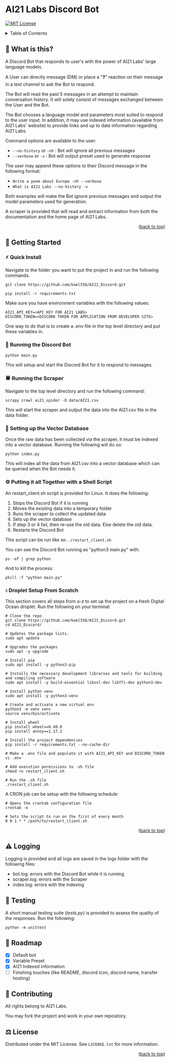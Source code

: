 # AI21 Labs Discord Bot

<a name="readme-top"></a>

[![MIT License][license-shield]][license-url]

<!-- TABLE OF CONTENTS -->
<details>
  <summary>Table of Contents</summary>
  <ol>
    <li><a href="#-what-is-this">What is this?</a></li>
    <li>
      <a href="#-getting-started">Getting Started</a>
      <ul>
        <li><a href="#-quick-install">Quick Install</a></li>
        <li><a href="#-running-the-discord-bot">Running the Discord Bot</a></li>
        <li><a href="#-running-the-scraper">Running the Scraper</a></li>
        <li><a href="#-setting-up-the-vector-database">Setting up the Vector Database</a></li>
        <li><a href="#-putting-it-all-together">Putting it all Together</a></li>
      </ul>
    </li>
    <li><a href="#-logging">Logging</a></li>
    <li><a href="#-testing">Testing</a></li>
    <li><a href="#-roadmap">Roadmap</a></li>
    <li><a href="#-contributing">Contributing</a></li>
    <li><a href="#-license">License</a></li>
  </ol>
</details>



## 🤔 What is this?
A Discord Bot that responds to user's with the power of AI21 Labs' large language models. 

A User can directly message (DM) or place a "❓" reaction on their message in a text channel to ask the Bot to respond. 

The Bot will read the past 5 messages in an attempt to maintain conversation history. It will solely consist of messages exchanged between the User and the Bot.

The Bot chooses a language model and parameters most suited to respond to the user input. In addition, it may use indexed information (available from AI21 Labs' website) to provide links and up to date information regarding AI21 Labs.

Command options are available to the user:
 - `--no-history` or `-nh` : Bot will ignore all previous messages
 - `--verbose` or `-v` : Bot will output preset used to generate response

The user may append these options to their Discord message in the following format: 
 - `Write a poem about Europe -nh --verbose`
 - `What is AI21 Labs --no-history -v`

Both examples will make the Bot ignore previous messages and output the model parameters used for generation. 

A scraper is provided that will read and extract information from both the documentation and the home page of AI21 Labs. 

<p align="right">(<a href="#readme-top">back to top</a>)</p>

## 📖 Getting Started 
### ⚡️ Quick Install
Navigate to the folder you want to put the project in and run the following commands.

`git clone https://github.com/kael558/AI21_Discord.git`

`pip install -r requirements.txt`

Make sure you have environment variables with the following values:
```
AI21_API_KEY=<API KEY FOR AI21 LABS>
DISCORD_TOKEN=<DISCORD TOKEN FOR APPLICATION FROM DEVELOPER SITE>
```

One way to do that is to create a .env file in the top level directory and put these variables in.

### 🤖 Running the Discord Bot
`python main.py`

This will setup and start the Discord Bot for it to respond to messages. 

### 🕷️ Running the Scraper
Navigate to the top level directory and run the following command:

`scrapy crawl ai21_spider -O data/AI21.csv`

This will start the scraper and output the data into the AI21.csv file in the data folder. 

### 📁 Setting up the Vector Database
Once the raw data has been collected via the scraper, it must be indexed into a vector database. Running the following will do so:

`python index.py`

This will index all the data from AI21.csv into a vector database which can be queried when the Bot needs it. 

### ⚙️ Putting it all Together with a Shell Script
An restart_client.sh script is provided for Linux. It does the following:
1. Stops the Discord Bot if it is running 
2. Moves the existing data into a temporary folder
3. Runs the scraper to collect the updated data
4. Sets up the vector database
5. If step 3 or 4 fail, then re-use the old data. Else delete the old data.
6. Restarts the Discord Bot

This script can be run like so:
`./restart_client.sh`

You can see the Discord Bot running as "python3 main.py" with:

`ps -ef | grep python`

And to kill the process:

`pkill -f "python main.py"`


### 💧 Droplet Setup From Scratch
This section covers all steps from a-z to set up the project on a fresh Digital Ocean droplet. Run the following on your terminal:
```
# Clone the repo
git clone https://github.com/kael558/AI21_Discord.git
cd AI21_Discord/

# Updates the package lists.
sudo apt update

# Upgrades the packages
sudo apt -y upgrade

# Install pip
sudo apt install -y python3-pip

# Installs the necessary development libraries and tools for building and compiling software
sudo apt install -y build-essential libssl-dev libffi-dev python3-dev

# Install python venv
sudo apt install -y python3-venv

# Create and activate a new virtual env
python3 -m venv venv
source venv/bin/activate

# Install wheel 
pip install wheel==0.40.0
pip install annoy==1.17.2

# Install the project dependencies
pip install -r requirements.txt --no-cache-dir

# Make a .env file and populate it with AI21_API_KEY and DISCORD_TOKEN
vi .env

# Add execution permissions to .sh file
chmod +x restart_client.sh

# Run the .sh file
./restart_client.sh
```

A CRON job can be setup with the following schedule:
```
# Opens the crontab configuration file
crontab -e

# Sets the script to run on the first of every month
0 0 1 * * /path/to/restart_client.sh
```


<p align="right">(<a href="#readme-top">back to top</a>)</p>

## ⚠️ Logging
Logging is provided and all logs are saved in the logs folder with the following files:
 - bot.log: errors with the Discord Bot while it is running
 - scraper.log: errors with the Scraper
 - index.log: errors with the indexing 

## 🔧 Testing
A short manual testing suite (*tests.py*) is provided to assess the quality of the responses. Run the following:

`python -m unittest`


## 📅 Roadmap
- [x] Default bot
- [x] Variable Preset
- [x] AI21 Indexed information
- [ ] Finishing touches (like README, discord icon, discord name, transfer hosting)

## 🤝 Contributing
All rights belong to AI21 Labs. 

You may fork the project and work in your own repository.

## ⚖️ License
Distributed under the MIT License. See `LICENSE.txt` for more information.

<p align="right">(<a href="#readme-top">back to top</a>)</p>
<!-- MARKDOWN LINKS & IMAGES -->
<!-- https://www.markdownguide.org/basic-syntax/#reference-style-links -->

[license-shield]: https://img.shields.io/github/license/kael558/AI21_Discord.svg?style=for-the-badge
[license-url]: https://github.com/kael558/AI21_Discord/blob/main/LICENSE
[linkedin-shield]: https://img.shields.io/badge/-LinkedIn-black.svg?style=for-the-badge&logo=linkedin&colorB=555
[rahel-linkedin-url]: https://www.linkedin.com/in/rahelgunaratne/
